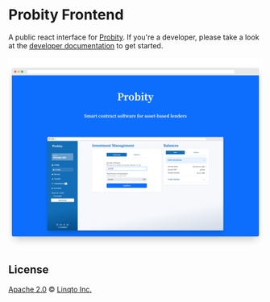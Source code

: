 # Probity Frontend

A public react interface for [Probity](https://github.com/trustline/probity). If you're a developer, please take a look at the [developer documentation](./docs/development.md) to get started.

[![Probity](./demo.png)](https://docs.trustline.co)

## License

[Apache 2.0](./LICENSE.md) © [Linqto Inc.](https://linqto.com)